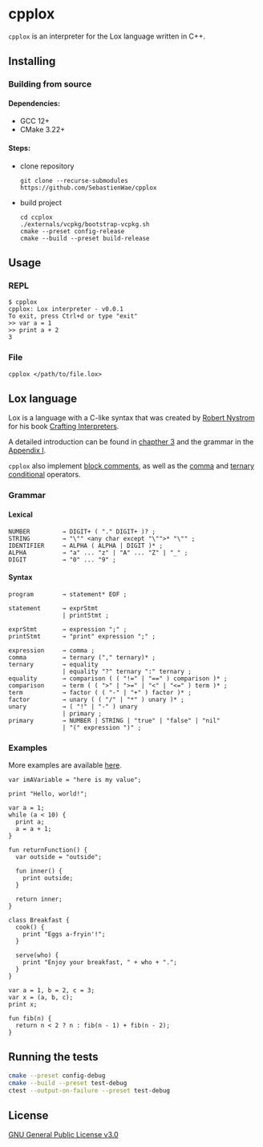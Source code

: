 # cpplox
`cpplox` is an interpreter for the Lox language written in C++.


## Installing
### Building from source 
#### Dependencies:
- GCC 12+
- CMake 3.22+
#### Steps:
- clone repository
  ```
  git clone --recurse-submodules https://github.com/SebastienWae/cpplox
  ```
- build project
  ```
  cd ccplox
  ./externals/vcpkg/bootstrap-vcpkg.sh
  cmake --preset config-release
  cmake --build --preset build-release
  ```

## Usage
### REPL
```
$ cpplox
cpplox: Lox interpreter - v0.0.1
To exit, press Ctrl+d or type "exit"
>> var a = 1
>> print a + 2
3
```
### File
```
cpplox </path/to/file.lox>
```

## Lox language
Lox is a language with a C-like syntax that was created by [Robert Nystrom](https://journal.stuffwithstuff.com/) for his book [Crafting Interpreters](https://craftinginterpreters.com/).

A detailed introduction can be found in [chapther 3](https://craftinginterpreters.com/the-lox-language.html) and the grammar in the [Appendix I](https://craftinginterpreters.com/appendix-i.html).

`cpplox` also implement [block comments](https://en.wikipedia.org/wiki/Comment_(computer_programming)#Block_comment), as well as the [comma](https://en.wikipedia.org/wiki/Comma_operator) and [ternary conditional](https://en.wikipedia.org/wiki/Ternary_conditional_operator) operators.

### Grammar
#### Lexical
```
NUMBER         → DIGIT+ ( "." DIGIT+ )? ;
STRING         → "\"" <any char except "\"">* "\"" ;
IDENTIFIER     → ALPHA ( ALPHA | DIGIT )* ;
ALPHA          → "a" ... "z" | "A" ... "Z" | "_" ;
DIGIT          → "0" ... "9" ;
```

#### Syntax
```
program        → statement* EOF ;

statement      → exprStmt
               | printStmt ;

exprStmt       → expression ";" ;
printStmt      → "print" expression ";" ;
```
```
expression     → comma ;
comma          → ternary ("," ternary)* ;
ternary        → equality
               | equality "?" ternary ":" ternary ;
equality       → comparison ( ( "!=" | "==" ) comparison )* ;
comparison     → term ( ( ">" | ">=" | "<" | "<=" ) term )* ;
term           → factor ( ( "-" | "+" ) factor )* ;
factor         → unary ( ( "/" | "*" ) unary )* ;
unary          → ( "!" | "-" ) unary
               | primary ;
primary        → NUMBER | STRING | "true" | "false" | "nil"
               | "(" expression ")" ;
```

### Examples
More examples are available [here](https://github.com/munificent/craftinginterpreters/tree/master/test).

```
var imAVariable = "here is my value";
```

```
print "Hello, world!";
```

```
var a = 1;
while (a < 10) {
  print a;
  a = a + 1;
}
```

```
fun returnFunction() {
  var outside = "outside";

  fun inner() {
    print outside;
  }

  return inner;
}
```

```
class Breakfast {
  cook() {
    print "Eggs a-fryin'!";
  }

  serve(who) {
    print "Enjoy your breakfast, " + who + ".";
  }
}
```

```
var a = 1, b = 2, c = 3;
var x = (a, b, c);
print x; 
```

```
fun fib(n) {
  return n < 2 ? n : fib(n - 1) + fib(n - 2);
}
```

## Running the tests
```sh
cmake --preset config-debug
cmake --build --preset test-debug
ctest --output-on-failure --preset test-debug
```

## License
[GNU General Public License v3.0](/LICENSE)